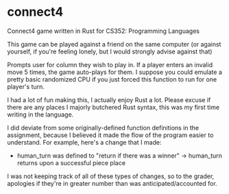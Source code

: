 # connect4

Connect4 game written in Rust for CS352: Programming Languages

This game can be played against a friend on the same computer (or against yourself, if you're feeling lonely, but I would strongly advise against that)

Prompts user for column they wish to play in. If a player enters an invalid move 5 times, the game auto-plays for them. I suppose you could emulate a pretty basic randomized CPU if you just forced this function to run for one player's turn.

I had a lot of fun making this, I actually enjoy Rust a lot. Please excuse if there are any places I majorly butchered Rust syntax, this was my first time writing in the language.

I did deviate from some originally-defined function definitions in the assignment, because I believed it made the flow of the program easier to understand. For example, here's a change that I made:
* human_turn was defined to "return if there was a winner" -> human_turn returns upon a successful piece place

I was not keeping track of all of these types of changes, so to the grader, apologies if they're in greater number than was anticipated/accounted for.
